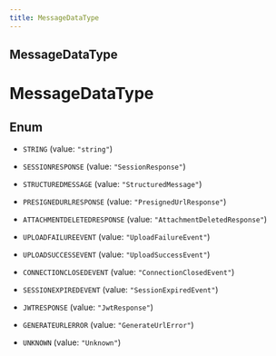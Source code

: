 ```yaml
---
title: MessageDataType
---
```

## MessageDataType


# MessageDataType

## Enum


* `STRING` (value: `"string"`)

* `SESSIONRESPONSE` (value: `"SessionResponse"`)

* `STRUCTUREDMESSAGE` (value: `"StructuredMessage"`)

* `PRESIGNEDURLRESPONSE` (value: `"PresignedUrlResponse"`)

* `ATTACHMENTDELETEDRESPONSE` (value: `"AttachmentDeletedResponse"`)

* `UPLOADFAILUREEVENT` (value: `"UploadFailureEvent"`)

* `UPLOADSUCCESSEVENT` (value: `"UploadSuccessEvent"`)

* `CONNECTIONCLOSEDEVENT` (value: `"ConnectionClosedEvent"`)

* `SESSIONEXPIREDEVENT` (value: `"SessionExpiredEvent"`)

* `JWTRESPONSE` (value: `"JwtResponse"`)

* `GENERATEURLERROR` (value: `"GenerateUrlError"`)

* `UNKNOWN` (value: `"Unknown"`)



